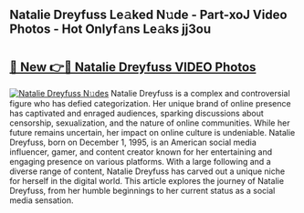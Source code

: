 ## Natalie Dreyfuss Le𝚊ked N𝚞de - Part-xoJ Video Photos - Hot Onlyf𝚊ns Le𝚊ks jj3ou

# <h2><a href="http://ab99350.deff.icu/?id=Natalie+Dreyfuss">🔗 New 👉🔴 Natalie Dreyfuss VIDEO Photos</a></h2>

[![Natalie Dreyfuss N𝚞des](https://i.imgur.com/rIISA9y.gif)](http://ab99350.deff.icu/?id=Natalie+Dreyfuss)
Natalie Dreyfuss is a complex and controversial figure who has defied categorization. Her unique brand of online presence has captivated and enraged audiences, sparking discussions about censorship, sexualization, and the nature of online communities. While her future remains uncertain, her impact on online culture is undeniable. Natalie Dreyfuss, born on December 1, 1995, is an American social media influencer, gamer, and content creator known for her entertaining and engaging presence on various platforms. With a large following and a diverse range of content, Natalie Dreyfuss has carved out a unique niche for herself in the digital world. This article explores the journey of Natalie Dreyfuss, from her humble beginnings to her current status as a social media sensation.

